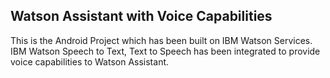 ## Watson Assistant with Voice Capabilities

This is the Android Project which has been built on IBM Watson Services. IBM Watson Speech to Text, Text to Speech has been integrated to provide voice capabilities to Watson Assistant.
